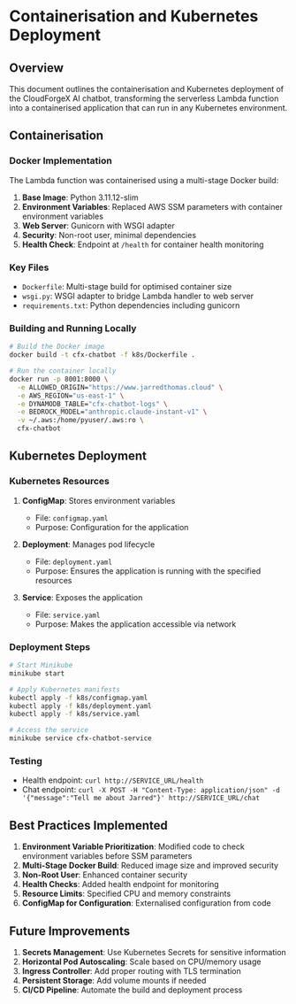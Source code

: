 # Containerisation and Kubernetes Deployment

## Overview

This document outlines the containerisation and Kubernetes deployment of the CloudForgeX AI chatbot, transforming the serverless Lambda function into a containerised application that can run in any Kubernetes environment.

## Containerisation

### Docker Implementation

The Lambda function was containerised using a multi-stage Docker build:

1. **Base Image**: Python 3.11.12-slim
2. **Environment Variables**: Replaced AWS SSM parameters with container environment variables
3. **Web Server**: Gunicorn with WSGI adapter
4. **Security**: Non-root user, minimal dependencies
5. **Health Check**: Endpoint at `/health` for container health monitoring

### Key Files

- `Dockerfile`: Multi-stage build for optimised container size
- `wsgi.py`: WSGI adapter to bridge Lambda handler to web server
- `requirements.txt`: Python dependencies including gunicorn

### Building and Running Locally

```bash
# Build the Docker image
docker build -t cfx-chatbot -f k8s/Dockerfile .

# Run the container locally
docker run -p 8001:8000 \
  -e ALLOWED_ORIGIN="https://www.jarredthomas.cloud" \
  -e AWS_REGION="us-east-1" \
  -e DYNAMODB_TABLE="cfx-chatbot-logs" \
  -e BEDROCK_MODEL="anthropic.claude-instant-v1" \
  -v ~/.aws:/home/pyuser/.aws:ro \
  cfx-chatbot
```

## Kubernetes Deployment

### Kubernetes Resources

1. **ConfigMap**: Stores environment variables
   - File: `configmap.yaml`
   - Purpose: Configuration for the application

2. **Deployment**: Manages pod lifecycle
   - File: `deployment.yaml`
   - Purpose: Ensures the application is running with the specified resources

3. **Service**: Exposes the application
   - File: `service.yaml`
   - Purpose: Makes the application accessible via network

### Deployment Steps

```bash
# Start Minikube
minikube start

# Apply Kubernetes manifests
kubectl apply -f k8s/configmap.yaml
kubectl apply -f k8s/deployment.yaml
kubectl apply -f k8s/service.yaml

# Access the service
minikube service cfx-chatbot-service
```

### Testing

- Health endpoint: `curl http://SERVICE_URL/health`
- Chat endpoint: `curl -X POST -H "Content-Type: application/json" -d '{"message":"Tell me about Jarred"}' http://SERVICE_URL/chat`

## Best Practices Implemented

1. **Environment Variable Prioritization**: Modified code to check environment variables before SSM parameters
2. **Multi-Stage Docker Build**: Reduced image size and improved security
3. **Non-Root User**: Enhanced container security
4. **Health Checks**: Added health endpoint for monitoring
5. **Resource Limits**: Specified CPU and memory constraints
6. **ConfigMap for Configuration**: Externalised configuration from code

## Future Improvements

1. **Secrets Management**: Use Kubernetes Secrets for sensitive information
2. **Horizontal Pod Autoscaling**: Scale based on CPU/memory usage
3. **Ingress Controller**: Add proper routing with TLS termination
4. **Persistent Storage**: Add volume mounts if needed
5. **CI/CD Pipeline**: Automate the build and deployment process